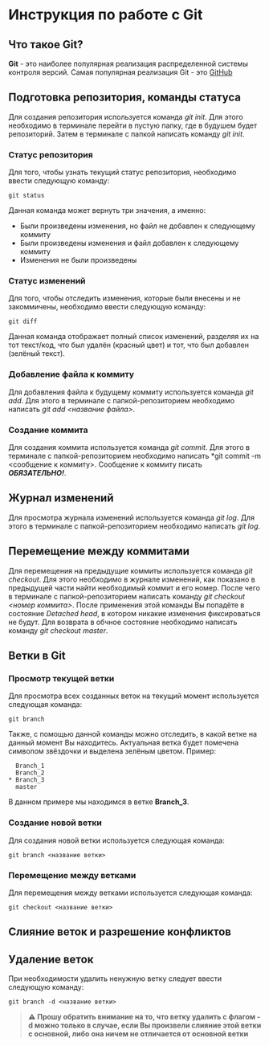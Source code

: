 # Инструкция по работе с Git

## Что такое Git?
**Git** - это наиболее популярная реализация распределенной системы контроля версий. Самая популярная реализация Git - это [GitHub](https://github.com/)

## Подготовка репозитория, команды статуса
Для создания репозитория используется команда *git init*. Для этого необходимо в терминале перейти в пустую папку, где в будушем будет репозиторий. Затем в терминале с папкой написать команду *git init*.

### Статус репозитория
Для того, чтобы узнать текущий статус репозитория, необходимо ввести следующую команду:

    git status
Данная команда может вернуть три значения, а именно:
+ Были произведены изменения, но файл не добавлен к следующему коммиту
+ Были произведены изменения и файл добавлен к следующему коммиту
+ Изменения не были произведены

### Статус изменений
Для того, чтобы отследить изменения, которые были внесены и не закоммичены, необходимо ввести следующую команду:

    git diff
Данная команда отображает полный список изменений, разделяя их на тот текст/код, что был удалён (красный цвет) и тот, что был добавлен (зелёный текст).
### Добавление файла к коммиту
Для добавления файла к будущему коммиту используется команда *git add*. Для этого в терминале с папкой-репозиторием необходимо написать *git add <название файла>*.

### Создание коммита
Для создания коммита используется команда *git commit*. Для этого в терминале с папкой-репозиторием необходимо написать *git commit -m <сообщение к коммиту>. Сообщение к коммиту писать ***ОБЯЗАТЕЛЬНО!***.

## Журнал изменений
Для просмотра журнала изменений используется команда *git log*. Для этого в терминале с папкой-репозиторием необходимо написать *git log*.

## Перемещение между коммитами
Для перемещения на предыдущие коммиты используется команда *git checkout*. Для этого необходимо в журнале изменений, как показано в предыдущей части найти необходимый коммит и его номер. После чего в терминале с папкой-репозиторием написать команду *git checkout <номер коммита>*. После применения этой команды Вы попадёте в состояние *Detached head*, в котором никакие изменения фиксироваться не будут. Для возврата в обчное состояние необходимо написать команду *git checkout master*.

## Ветки в Git
### Просмотр текущей ветки
Для просмотра всех созданных веток на текущий момент используется следующая команда:

    git branch
Также, с помощью данной команды можно отследить, в какой ветке на данный момент Вы находитесь. Актуальная ветка будет помечена символом звёздочки и выделена зелёным цветом. Пример:

      Branch_1
      Branch_2
    * Branch_3
      master
В данном примере мы находимся в ветке **Branch_3**.

### Создание новой ветки
Для создания новой ветки используется следующая команда:

    git branch <название ветки>

### Перемещение между ветками
Для перемещения между ветками используется следующая команда:

    git checkout <название ветки>

## Слияние веток и разрешение конфликтов

## Удаление веток
При необходимости удалить ненужную ветку следует ввести следующую команду:

    git branch -d <название ветки>

> **&#x26a0; Прошу обратить внимание на то, что ветку удалить с флагом -d можно только в случае, если Вы произвели слияние этой ветки с основной, либо она ничем не отличается от основной ветки**
